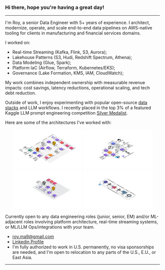 ### Hi there, hope you're having a great day!
---
I'm Roy, a senior Data Engineer with 5+ years of experience. I architect, modernize, operate, and scale end-to-end data pipelines on AWS-native tooling for clients in manufacturing and financial services domains.

I worked on:
- Real-time Streaming (Kafka, Flink, S3, Aurora); 
- Lakehouse Patterns (S3, Hudi, Redshift Spectrum, Athena);
- Data Modeling (Glue, Spark);
- Platform IaC (Airflow, Terraform, Kubernetes/EKS);
- Governance (Lake Formation, KMS, IAM, CloudWatch);

My work combines independent ownership with measurable revenue impacts: cost savings, latency reductions, operational scaling, and tech debt reduction.

Outside of work, I enjoy experimenting with popular open-source [data stacks](https://github.com/Creative-Ataraxia/eonet-realtime-streaming) and LLM workflows. I recently placed in the top 3% of a featured Kaggle LLM prompt engineering competition [Silver Medalist](https://www.kaggle.com/certification/competitions/alexmason11/llms-you-cant-please-them-all).

Here are some of the architectures I've worked with:

<p align="center">
  <img src="img/1. Data Marketplace v3.png" width="45%"/>
  <img src="img/2. Dual Path Realtime Streaming v2.png" width="45%"/>
  <br>
  <img src="img/3. Food Costs.png" width="45%"/>
  <img src="img/4. real-time analytics v3.png" width="45%"/>
</p>

Currently open to any data engineering roles (junior, senior, EM) and/or ML-adjacent roles involving platform architecture, real-time streaming systems, or ML/LLM Ops/integrations with your team.
- [roy.ma9@gmail.com](mailto:roy.ma9@gmail.com)
- [Linkedin Profile](https://www.linkedin.com/in/royma/)
- I'm fully authorized to work in U.S. permanently, no visa sponsorships are needed, and I'm open to relocation to any parts of the U.S., E.U., or East Asia.
---
